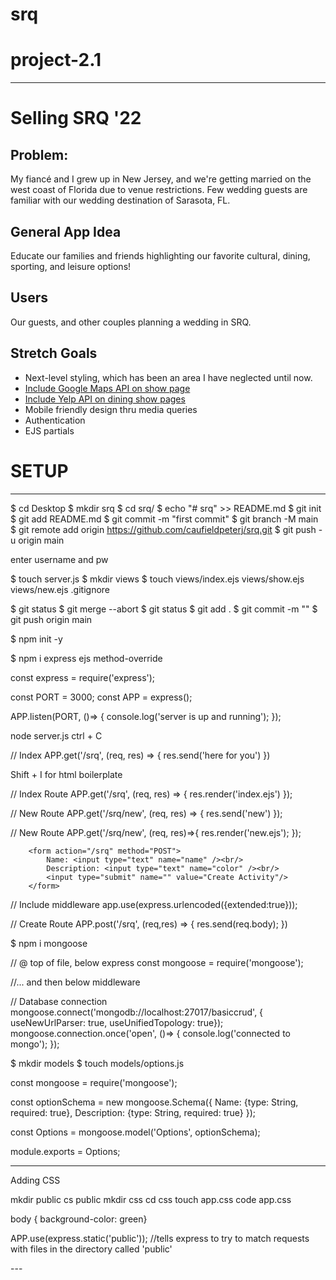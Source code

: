 # srq


# project-2.1

---
# Selling SRQ '22
## Problem:
My fiancé and I grew up in New Jersey, and we're getting married on the west coast of Florida due to venue restrictions. Few wedding guests are familiar with our wedding destination of Sarasota, FL.
## General App Idea
Educate our families and friends highlighting our favorite cultural, dining, sporting, and leisure options!
## Users
Our guests, and other couples planning a wedding in SRQ. 

## Stretch Goals
* Next-level styling, which has been an area I have neglected until now. 
* [Include Google Maps API on show page](https://developers.google.com/maps/gmp-get-started)
* [Include Yelp API on dining show pages](https://www.yelp.com/fusion)
* Mobile friendly design thru media queries
* Authentication
* EJS partials


# SETUP
---

<!-- https://docs.github.com/en/github/importing-your-projects-to-github/adding-an-existing-project-to-github-using-the-command-line -->

$ cd Desktop
$ mkdir srq
$ cd srq/
$ echo "# srq" >> README.md
$ git init
$ git add README.md
$ git commit -m "first commit"
$ git branch -M main
$ git remote add origin https://github.com/caufieldpeterj/srq.git
$ git push -u origin main

enter username and pw

<!-- check github to see whether the commit was received -->

$ touch server.js
$ mkdir views
$ touch views/index.ejs views/show.ejs views/new.ejs .gitignore

<!-- initially, adjusted the readme online and in the text editor, caused a merge conflict... -->

$ git status
$ git merge --abort
$ git status
$ git add .
$ git commit -m ""
$ git push origin main

<!-- intialize npm -->
$ npm init -y
<!-- terminal install express ejs and method-override-->
$ npm i express ejs method-override

<!-- server.js -->
const express = require('express');

const PORT = 3000;
const APP = express();

APP.listen(PORT, ()=> {
    console.log('server is up and running');
});

<!-- terminal -->
node server.js
ctrl + C

<!-- server.js -->
// Index
APP.get('/srq', (req, res) => {
    res.send('here for you')
})

<!-- index ejs -->
Shift + I for html boilerplate

<!-- server.js -->
// Index Route
APP.get('/srq', (req, res) => {
    res.render('index.ejs')
});

<!-- refresh localhost:3000/ to verify ejs template is being rendered-->

<!-- server.js -->
// New Route
APP.get('/srq/new', (req, res) => {
    res.send('new')
});

<!-- refresh localhost:3000/ to verify ejs template is being rendered-->

<!-- server.js -->
// New Route
APP.get('/srq/new', (req, res)=>{
    res.render('new.ejs');
});


<!-- new.ejs -->

        <form action="/srq" method="POST">
            Name: <input type="text" name="name" /><br/>
            Description: <input type="text" name="color" /><br/>
            <input type="submit" name="" value="Create Activity"/>
        </form>

<!-- server.js -->

// Include middleware
app.use(express.urlencoded({extended:true}));

// Create Route
APP.post('/srq', (req,res) => {
    res.send(req.body);
})

<!-- Connect Express to Mongo -->
$ npm i mongoose

<!-- server.js -->
// @ top of file, below express
const mongoose = require('mongoose');


//... and then below middleware

// Database connection
mongoose.connect('mongodb://localhost:27017/basiccrud', { useNewUrlParser: true, useUnifiedTopology: true});
mongoose.connection.once('open', ()=> {
    console.log('connected to mongo');
});

<!-- Create a model for DB schema -->

$ mkdir models
$ touch models/options.js

<!-- options.js -->

const mongoose = require('mongoose');

const optionSchema = new mongoose.Schema({
    Name: {type: String, required: true},
    Description: {type: String, required: true}
});

const Options = mongoose.model('Options', optionSchema);

module.exports = Options;

---
Adding CSS
<!-- https://git.generalassemb.ly/seir-1-19/student-resources/blob/main/2_full_stack_dev/w05d03/instructor_notes/static.md -->
mkdir public
cs public
mkdir css
cd css
touch app.css
code app.css

<!-- app.css -->
body { background-color: green}

<!-- server.js / middleware -->
APP.use(express.static('public')); //tells express to try to match requests with files in the directory called 'public'

<!-- index.ejs -->
<link rel="stylesheet" href="/css/app.css">    
---
